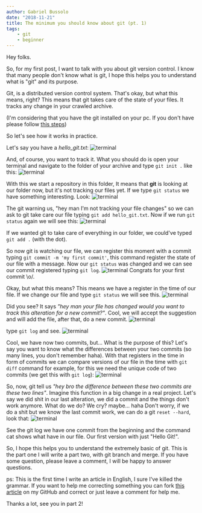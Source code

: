 ```yaml
---
author: Gabriel Bussolo
date: "2018-11-21"
title: The minimum you should know about git (pt. 1)
tags: 
    - git
    - beginner
---
```

Hey folks. 

So, for my first post, I want to talk with you about git version control. I know that many people don't know what is git, I hope this helps you to understand what is "git" and its purpose. 

Git, is a distributed version control system. That's okay, but what this means, right? This means that git takes care of the state of your files. It tracks any change in your crawled archive.

(I'm considering that you have the git installed on your pc. If you don't have please follow <a href="https://git-scm.com/downloads" markdown="1" target="_blank">this steps</a>)

So let's see how it works in practice.

Let's say you have a *hello_git.txt*:
![terminal](../../post-images/the-minimum-you-should-know-about-git-pt-1/cool-file.png)

And, of course, you want to track it. What you should do is open your terminal and navigate to the folder of your archive and type ```git init .``` like this:
![terminal](../../post-images/the-minimum-you-should-know-about-git-pt-1/git-init.png) 

With this we start a repository in this folder, It means that **git** is looking at our folder now, but it's not tracking our files yet. If we type ```git status```  we have something interesting. 
Look:
![terminal](../../post-images/the-minimum-you-should-know-about-git-pt-1/git-status.png)

The git warning us, "hey man I'm not tracking your file changes" so we can ask to git take care our file typing ```git add hello_git.txt```. Now if we run ```git status``` again we will see this:
![terminal](../../post-images/the-minimum-you-should-know-about-git-pt-1/git-add.png)

If we wanted git to take care of everything in our folder, we could've typed  ```git add .``` (with the dot).

So now git is watching our file, we can register this moment with a commit typing ```git commit -m 'my first commit'```, this command register the state of our file with a message. Now our ```git status``` was changed and we can see our commit registered typing ```git log```.
![terminal](../../post-images/the-minimum-you-should-know-about-git-pt-1/git-commit.png)
Congrats for your first commit \o/.

Okay, but what this means? This means we have a register in the time of our file. If we change our file and type ```git status``` we will see this.
![terminal](../../post-images/the-minimum-you-should-know-about-git-pt-1/git-status-2.png)

Did you see? It says *"hey man your file has changed would you want to track this alteration for a new commit?"*. Cool, we will accept the suggestion and will add the file, after that, do a new commit.
![terminal](../../post-images/the-minimum-you-should-know-about-git-pt-1/git-commit-2.png)

type ```git log``` and see.
![terminal](../../post-images/the-minimum-you-should-know-about-git-pt-1/git-log-2.png)

Cool, we have now two commits, but... What is the purpose of this?
Let's say you want to know what the differences between your two commits (so many lines, you don't remember haha). With that registers in the time in form of commits we can compare versions of our file in the time with ```git diff``` command for example, for this we need the unique code of two commits (we get this with ```git log```):
![terminal](../../post-images/the-minimum-you-should-know-about-git-pt-1/git-diff.png)

So, now, git tell us *"hey bro the difference between these two commits are these two lines"*. Imagine this function in a big change in a real project. Let's say we did shit in our last alteration, we did a commit and the things don't work anymore. What do we do? We cry? maybe... haha
Don't worry, if we do a shit but we know the last commit work, we can do a git ```reset --hard```, look that:
![terminal](../../post-images/the-minimum-you-should-know-about-git-pt-1/git-reset.png)

See the git log we have one commit from the beginning and the command cat shows what have in our file. Our first version with just "Hello Git!".

So, I hope this helps you to understand the extremely basic of git. This is the part one I will write a part two, with git branch and merge. If you have some question, please leave a comment, I will be happy to answer questions.

ps: This is the first time I write an article in English, I sure I've killed the grammar. If you want to help me correcting something you can fork <a href="https://github.com/gabrielbussolo/gabrielbussolo-blog/blob/master/content/blog/the-minimum-you-should-know-about-git-pt-1.md" markdown="1" target="_blank">this article</a> on my GitHub and correct or just leave a comment for help me. 

Thanks a lot, see you in part 2!
